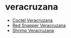 # veracruzana

 * [Coctel Veracruzana](../index/c/coctel-veracruzana-200387.json)
 * [Red Snapper Veracruzana](../index/r/red-snapper-veracruzana-14994.json)
 * [Shrimp Veracruzana](../index/s/shrimp-veracruzana.json)
